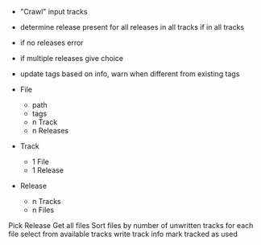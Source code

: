 
 * "Crawl" input tracks
 * determine release present
	for all releases in all tracks
		if in all tracks
 * if no releases error
 * if multiple releases give choice
 * update tags based on info, warn when different from existing tags

 * File
	* path
	* tags
	* n Track
	* n Releases

 * Track
	* 1 File
	* 1 Release

 * Release
	* n Tracks
	* n Files

Pick Release
Get all files 
Sort files by number of unwritten tracks
for each file
	select from available tracks
	write track info
	mark tracked as used
